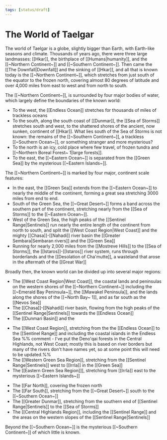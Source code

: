 ```yaml
---
tags: [status/draft]
---
```


# The World of Taelgar

The world of Taelgar is a globe, slightly bigger than Earth, with Earth-like seasons and climate. Thousands of years ago, there were three large landmasses: [[Hkar]], the birthplace of [[Humans|humanity]], and the [[~Northern Continent~]] and [[~Southern Continent~]]. Then came the [[The Downfall|Downfall]] and the sinking of [[Hkar]], and all that is known today is the [[~Northern Continent~]], which stretches from just south of the equator to the frozen north, covering almost 80 degrees of latitude and over 4,000 miles from east to west and from north to south. 

The [[~Northern Continent~]], is surrounded by four major bodies of water, which largely define the boundaries of the known world:
* To the west, the [[Endless Ocean]] stretches for thousands of miles of trackless oceans
* To the south, along the south coast of [[Dunmar]], the [[Sea of Storms]] stretches south and west, to the shattered shores of the ancient, now sunken, continent of [[Hkar]]. What lies south of the Sea of Storms is not known: the remains of the [[~Southern Continent~]], a trackless [[~Southern Ocean~]], or something stranger and more mysterious? 
* To the north is an icy, cold place where few travel, of frozen tundra and [[~Northern Boreal Forest~ 1|large forests]]. 
* To the east, the [[~Eastern Ocean~]] is separated from the [[Green Sea]] by the mysterious [[~Eastern Islands~]]. 

The [[~Northern Continent~]] is marked by four major, continent scale features:
* In the east, the [[Green Sea]] extends from the [[~Eastern Ocean~]] to nearly the middle of the continent, forming a great sea stretching 3000 miles from end to end. 
* South of the Green Sea, the [[~Great Desert~]] forms a band across the southern part of the continent, stretching nearly from the [[Sea of Storms]] to the [[~Eastern Ocean~]]. 
* West of the Green Sea, the high peaks of the [[Sentinel Range|Sentinels]] run nearly the entire length of the continent from north to south, and split the [[West Coast Region|West Coast]] and the mighty [[Chasa]]-[[Nahadi]] river basin the [[Greater Sembara|Sembaran rivers]] and the  [[Green Sea]]
* Running for nearly 2,000 miles from the [[Mostreve Hills]] to the [[Sea of Storms]], the [[Istaros]]-[[Istaros]] river system, runs through borderlands and the [[Desolation of Cha'mutte]], a wasteland that arose in the aftermath of the [[Great War]]

Broadly then, the known world can be divided up into several major regions:

* The [[West Coast Region|West Coast]], the coastal lands and peninsulas on the western shores of the [[~Northern Continent~]] including the [[~Emerald Bay Peninsula~]], the [[Mawakel Peninsula]], and the lands along the shores of the [[~North Bay~ 1]], and as far south as the [[Nevos Sea]]
* The [[Chasa]]-[[Nahadi]] river basin, flowing from the high peaks of the [[Sentinel Range|Sentinels]] towards the [[Endless Ocean]]
* The [[Dunmari Basin]] and the 

- The [[West Coast Region]], stretching from the the [[Endless Ocean]] to the [[Sentinel Range]] and including the coastal islands in the Endless Sea
%% comment - I've put the Deno'qai forests in the Central Highlands, not West Coast; mostly this is based on river borders but many of the rivers don't have names yet, so at some point this will need to be updated.%%
- The [[Western Green Sea Region]], stretching from the [[Sentinel Range|Sentinels]] west to [[Irrla]] in the [[Green Sea]]
- The [[Eastern Green Sea Region]]], stretching from [[Irrla]] east to the mysterious [[~Eastern Islands~]]
* The [[Far North]], covering the frozen north 
* The [[Far South]], stretching from the [[~Great Desert~]] south to the [[~Southern Ocean~]]
* The [[Greater Dunmar]], stretching from the southern end of [[Sentinel Range|Sentinels]] to the [[Sea of Storms]]
* The [[Central Highlands Region]], including the [[Sentinel Range]] and the areas on the western slopes of the [[Sentinel Range|Sentinels]] 

Beyond the [[~Southern Ocean~]] is the mysterious [[~Southern Continent~]] of which little is known. 